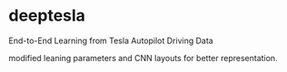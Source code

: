 # deeptesla
End-to-End Learning from Tesla Autopilot Driving Data

modified leaning parameters and CNN layouts for better representation.
